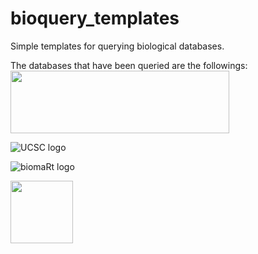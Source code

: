 # bioquery_templates
 Simple templates for querying biological databases.
 
The databases that have been queried are the followings:
<img src="https://plants.ensembl.org/img/ensembl_logo.png" width="350" height="100">

![UCSC logo](https://genome.ucsc.edu/images/ucscHelixLogo.png)

![biomaRt logo](https://upload.wikimedia.org/wikipedia/commons/2/20/BioMartLogo.png)

<img src="https://www.uniprot.org/images/logos/uniprot-rgb-optimized.svg" width="100" height="100">

